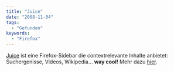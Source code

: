 ```yaml
---
title: "Juice"
date: "2008-11-04"
tags:
  - "Gefunden"
keywords:
  - "Firefox"
---
```


[Juice](http://www.juiceapp.com/) ist eine Firefox-Sidebar die contextrelevante Inhalte anbietet: Suchergenisse, Videos, Wikipedia… **way cool!** Mehr dazu [hier](http://www.techcrunch.com/2008/11/03/pump-up-firefox-with-juice-now-in-public-beta/).
